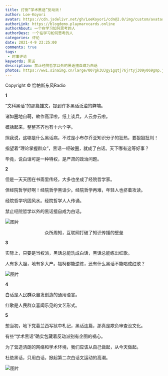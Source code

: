 ```yaml
---
title: 打倒“学术黑话”反动派！
author: Loe-Koyori
avatar: https://cdn.jsdelivr.net/gh/LoeKoyori/cdn@2.0/img/custom/avatar.png
authorLink: https://blogdemo.playmarxcards.online
authorAbout: 一个在学习如何思考的人
authorDesc: 一个在学习如何思考的人
categories: 评论
date: 2021-4-9 23:25:00
comments: true
tags: 
 - 时事评论
keywords: 黑话 
description: 禁止经院哲学以外的黑话擅自成为白话
photos: https://ww1.sinaimg.cn/large/007gk3UJgy1gqtj76jrtyj309y069gmp.jpg
---
```


Copyright © 恰帕斯东风Radio



**1**

 

“文科黑话”的那篇雄文，提到许多黑话泛滥的弊端。

 

诸如圈地自萌，故作高深啦，纸上谈兵，人云亦云啦。

 

概括起来，整整齐齐也有十六个字。

 

照我说，这哪是什么黑话病，不过是小布尔乔亚知识分子的狂热，要狠狠批判！

 

指望着“理论掌握群众”，黑话一经破圈，就成了白话。天下哪有这等好事？

 

毕竟，说白话可是一种特权，是严肃的政治问题。

 

**2**

 

但是一天天困在书斋里传经，大多也坐成了经院哲学家。

 

但经院哲学好啊！经院哲学黑话少。经院哲学再难，年轻人也挤着攻读。

 

经院哲学巩固风水。经院哲学人人传诵。

 

禁止经院哲学以外的黑话擅自成为白话。

 

![图片](https://mmbiz.qpic.cn/mmbiz_jpg/NeuULNtDfkAOXsrdATK6zRgygacUVKAMicCZqsRCSFSHzCus1ZnRhgz2Nvb8t2Xq5CdiaLS5jroMaVkDTG49UmOQ/640?wx_fmt=jpeg&tp=webp&wxfrom=5&wx_lazy=1&wx_co=1)

<center>众所周知，互联网打破了知识传播的壁垒</center>

 

 

**3**

 

实际上，只要是当权派，黑话总能洗成白话，黑话总能练出红歌。

 

人有多大胆，地有多大产。福柯都能逆练，还有什么黑话不能唱成红歌？



![图片](https://mmbiz.qpic.cn/mmbiz_jpg/NeuULNtDfkAOXsrdATK6zRgygacUVKAM0YSbelAGeibiajrT45XTqdiaMEuSxcdFoYdXSBpBF1mJycQ77GAaSlFlA/640?wx_fmt=jpeg&tp=webp&wxfrom=5&wx_lazy=1&wx_co=1)



 

**4**

 

白话是人民群众自发创造的通用语言。

 

红歌是人民群众喜闻乐见的文艺形式。

 

 

**5**

 

想当初，地下党葛兰西写狱中札记，黑话连篇，那真是欺负审查没文化。

 

有些“学术黑话”确实包藏着反动派别有企图的祸心。

 

为了营造清朗的网络和学术环境，我们应该从自己做起，从今天做起。

 

杜绝黑话，只用白话，掀起第二次白话文运动的高潮。

 

 

![图片](https://mmbiz.qpic.cn/mmbiz_jpg/NeuULNtDfkAOXsrdATK6zRgygacUVKAMerHUow6GDhqIcsL3C1icDk6pCdyIEibyoAiacMzn410SlwibuEvJctpT3Q/640?wx_fmt=jpeg&tp=webp&wxfrom=5&wx_lazy=1&wx_co=1)